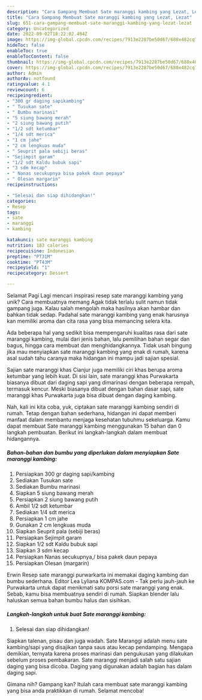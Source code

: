 ```yaml
---
description: "Cara Gampang Membuat Sate maranggi kambing yang Lezat, Lezat"
title: "Cara Gampang Membuat Sate maranggi kambing yang Lezat, Lezat"
slug: 651-cara-gampang-membuat-sate-maranggi-kambing-yang-lezat-lezat
category: Uncategorized
date: 2022-09-02T18:22:02.494Z
image: https://img-global.cpcdn.com/recipes/7913e2287be50d67/680x482cq70/sate-maranggi-kambing-foto-resep-utama.jpg
hideToc: false
enableToc: true
enableTocContent: false
thumbnail: https://img-global.cpcdn.com/recipes/7913e2287be50d67/680x482cq70/sate-maranggi-kambing-foto-resep-utama.jpg
cover: https://img-global.cpcdn.com/recipes/7913e2287be50d67/680x482cq70/sate-maranggi-kambing-foto-resep-utama.jpg
author: Admin
authorAv: notfound
ratingvalue: 4.1
reviewcount: 6
recipeingredient:
- "300 gr daging sapikambing"
- " Tusukan sate"
- " Bumbu marinasi"
- "5 siung bawang merah"
- "2 siung bawang putih"
- "1/2 sdt ketumbar"
- "1/4 sdt merica"
- "1 cm jahe"
- "2 cm lengkuas muda"
- " Seuprit pala sebiji beras"
- "Sejimpit garam"
- "1/2 sdt Kaldu bubuk sapi"
- "3 sdm kecap"
- " Nanas secukupnya bisa pakek daun pepaya"
- " Olesan margarin"
recipeinstructions:

- "Selesai dan siap dihidangkan!"
categories:
- Resep
tags:
- sate
- maranggi
- kambing

katakunci: sate maranggi kambing 
nutrition: 183 calories
recipecuisine: Indonesian
preptime: "PT31M"
cooktime: "PT43M"
recipeyield: "1"
recipecategory: Dessert

---
```



Selamat Pagi Lagi mencari inspirasi resep sate maranggi kambing yang unik? Cara membuatnya memang Agak tidak terlalu sulit namun tidak gampang juga. Kalau salah mengolah maka hasilnya akan hambar dan bahkan tidak sedap. Padahal sate maranggi kambing yang enak harusnya kan memiliki aroma dan cita rasa yang bisa memancing selera kita.


Ada beberapa hal yang sedikit bisa mempengaruhi kualitas rasa dari sate maranggi kambing, mulai dari jenis bahan, lalu pemilihan bahan segar dan bagus, hingga cara membuat dan menghidangkannya. Tidak usah bingung jika mau menyiapkan sate maranggi kambing yang enak di rumah, karena asal sudah tahu caranya maka hidangan ini mampu jadi sajian spesial.

Sajian sate maranggi khas Cianjur juga memiliki ciri khas berupa aroma ketumbar yang lebih kuat. Di sisi lain, sate maranggi khas Purwakarta biasanya dibuat dari daging sapi yang dimarinasi dengan beberapa rempah, termasuk kencur. Meski biasanya dibuat dengan bahan dasar sapi, sate maranggi khas Purwakarta juga bisa dibuat dengan daging kambing.


Nah, kali ini kita coba, yuk, ciptakan sate maranggi kambing sendiri di rumah. Tetap dengan bahan sederhana, hidangan ini dapat memberi manfaat dalam membantu menjaga kesehatan tubuhmu sekeluarga. Kamu dapat membuat Sate maranggi kambing menggunakan 15 bahan dan 0 langkah pembuatan. Berikut ini langkah-langkah dalam membuat hidangannya.

<!--inarticleads1-->

##### Bahan-bahan dan bumbu yang diperlukan dalam menyiapkan Sate maranggi kambing:

1. Persiapkan 300 gr daging sapi/kambing
1. Sediakan  Tusukan sate
1. Sediakan  Bumbu marinasi
1. Siapkan 5 siung bawang merah
1. Persiapkan 2 siung bawang putih
1. Ambil 1/2 sdt ketumbar
1. Sediakan 1/4 sdt merica
1. Persiapkan 1 cm jahe
1. Gunakan 2 cm lengkuas muda
1. Siapkan  Seuprit pala (sebiji beras)
1. Persiapkan Sejimpit garam
1. Siapkan 1/2 sdt Kaldu bubuk sapi
1. Siapkan 3 sdm kecap
1. Persiapkan  Nanas secukupnya,/ bisa pakek daun pepaya
1. Persiapkan  Olesan (margarin)


Erwin Resep sate maranggi purwarkarta ini memakai daging kambing dan bumbu sederhana. Editor Lea Lyliana KOMPAS.com - Tak perlu jauh-jauh ke Purwakarta untuk dapat menikmati satu porsi sate maranggi yang enak. Sebab, kamu bisa membuatnya sendiri di rumah. Siapkan blender lalu haluskan semua bahan bumbu halus dan sisihkan. 

<!--inarticleads2-->

##### Langkah-langkah untuk buat Sate maranggi kambing:


1. Selesai dan siap dihidangkan!

Siapkan talenan, pisau dan juga wadah. Sate Maranggi adalah menu sate kambing/sapi yang disajikan tanpa saus atau kecap pendamping. Mengapa demikian, ternyata karena proses marinasi dan pengukusan yang dilakukan sebelum proses pembakaran. Sate maranggi menjadi salah satu sajian daging yang bisa dicoba. Daging yang digunakan adalah bagian has dalam daging sapi. 

Gimana nih? Gampang kan? Itulah cara membuat sate maranggi kambing yang bisa anda praktikkan di rumah. Selamat mencoba!

